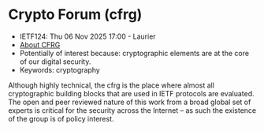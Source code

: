 # Crypto Forum (cfrg)
* <IETFschedule>IETF124: Thu 06 Nov 2025 17:00 - Laurier</IETFschedule>
* [About CFRG](https://datatracker.ietf.org/group/cfrg/about/)
* Potentially of interest because:  cryptographic elements are at the core of our digital security. 
* Keywords: cryptography

Although highly technical, the cfrg is the place where almost all cryptographic building blocks that are used in IETF protocols are evaluated. The open and peer reviewed nature of this work from a broad global set of experts is critical for the security across the Internet – as such the existence of the group is of policy interest. 
